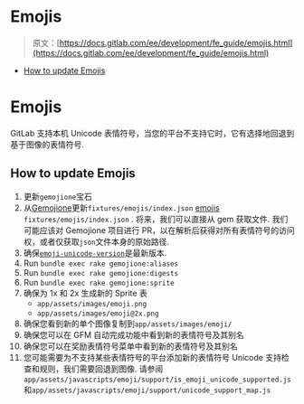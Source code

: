 # Emojis

> 原文：[https://docs.gitlab.com/ee/development/fe_guide/emojis.html](https://docs.gitlab.com/ee/development/fe_guide/emojis.html)

*   [How to update Emojis](#how-to-update-emojis)

# Emojis[](#emojis "Permalink")

GitLab 支持本机 Unicode 表情符号，当您的平台不支持它时，它有选择地回退到基于图像的表情符号.

## How to update Emojis[](#how-to-update-emojis "Permalink")

1.  更新`gemojione`宝石
2.  从[Gemojione](https://github.com/bonusly/gemojione/blob/master/config/index.json)更新`fixtures/emojis/index.json` [emojis](https://github.com/bonusly/gemojione/blob/master/config/index.json) `fixtures/emojis/index.json` . 将来，我们可以直接从 gem 获取文件. 我们可能应该对 Gemojione 项目进行 PR，以在解析后获得对所有表情符号的访问权，或者仅获取`json`文件本身的原始路径.
3.  确保[`emoji-unicode-version`](https://s0www0npmjs0com.icopy.site/package/emoji-unicode-version)是最新版本.
4.  Run `bundle exec rake gemojione:aliases`
5.  Run `bundle exec rake gemojione:digests`
6.  Run `bundle exec rake gemojione:sprite`
7.  确保为 1x 和 2x 生成新的 Sprite 表
    *   `app/assets/images/emoji.png`
    *   `app/assets/images/emoji@2x.png`
8.  确保您看到新的单个图像复制到`app/assets/images/emoji/`
9.  确保您可以在 GFM 自动完成功能中看到新的表情符号及其别名
10.  确保您可以在奖励表情符号菜单中看到新的表情符号及其别名
11.  您可能需要为不支持某些表情符号的平台添加新的表情符号 Unicode 支持检查和规则，我们需要回退到图像. 请参阅`app/assets/javascripts/emoji/support/is_emoji_unicode_supported.js`和`app/assets/javascripts/emoji/support/unicode_support_map.js`